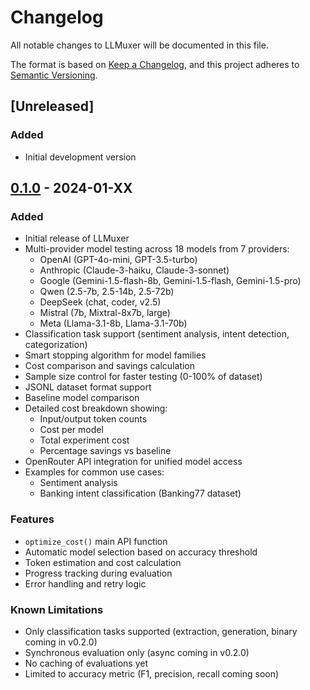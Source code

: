 # Changelog

All notable changes to LLMuxer will be documented in this file.

The format is based on [Keep a Changelog](https://keepachangelog.com/en/1.0.0/),
and this project adheres to [Semantic Versioning](https://semver.org/spec/v2.0.0.html).

## [Unreleased]

### Added
- Initial development version

## [0.1.0] - 2024-01-XX

### Added
- Initial release of LLMuxer
- Multi-provider model testing across 18 models from 7 providers:
  - OpenAI (GPT-4o-mini, GPT-3.5-turbo)
  - Anthropic (Claude-3-haiku, Claude-3-sonnet)
  - Google (Gemini-1.5-flash-8b, Gemini-1.5-flash, Gemini-1.5-pro)
  - Qwen (2.5-7b, 2.5-14b, 2.5-72b)
  - DeepSeek (chat, coder, v2.5)
  - Mistral (7b, Mixtral-8x7b, large)
  - Meta (Llama-3.1-8b, Llama-3.1-70b)
- Classification task support (sentiment analysis, intent detection, categorization)
- Smart stopping algorithm for model families
- Cost comparison and savings calculation
- Sample size control for faster testing (0-100% of dataset)
- JSONL dataset format support
- Baseline model comparison
- Detailed cost breakdown showing:
  - Input/output token counts
  - Cost per model
  - Total experiment cost
  - Percentage savings vs baseline
- OpenRouter API integration for unified model access
- Examples for common use cases:
  - Sentiment analysis
  - Banking intent classification (Banking77 dataset)

### Features
- `optimize_cost()` main API function
- Automatic model selection based on accuracy threshold
- Token estimation and cost calculation
- Progress tracking during evaluation
- Error handling and retry logic

### Known Limitations
- Only classification tasks supported (extraction, generation, binary coming in v0.2.0)
- Synchronous evaluation only (async coming in v0.2.0)
- No caching of evaluations yet
- Limited to accuracy metric (F1, precision, recall coming soon)

[0.1.0]: https://github.com/mihirahuja1/llmuxer/releases/tag/v0.1.0